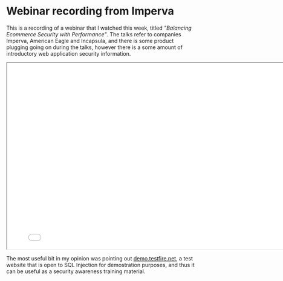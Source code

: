 <!-- -
Title: Webinar recording from Imperva
Description: Recording for webinar about balancing security and performance on eCommerce websites.
First Published: 2015-10-23
Last Updated: 2015-12-24
- -->

Webinar recording from Imperva
==============================

This is a recording of a webinar that I watched this week, titled 
*"Balancing Ecommerce Security with Performance"*. The talks refer to 
companies Imperva, American Eagle and Incapsula, and there is some product 
plugging going on during the talks, however there is a some amount of 
introductory web application security information.

<iframe id="viddler-d5910c77" src="//www.viddler.com/embed/d5910c77/?f=1&autoplay=0&player=full&secret=69381656&disablebackwardseek=false&disableseek=false&disableforwardseek=false&make_responsive=false&loop=false&nologo=false&hd=false" width="800" height="492" allowfullscreen></iframe>

The most useful bit in my opinion was pointing out [demo.testfire.net][1], a 
test website that is open to SQL Injection for demostration purposes, and thus 
it can be useful as a security awareness training material.

<!-- Links -->
[1]: http://demo.testfire.net/ "Demo login website open to SQL Injection"
